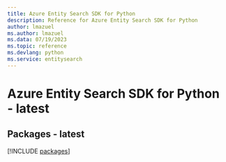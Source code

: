 ```yaml
---
title: Azure Entity Search SDK for Python
description: Reference for Azure Entity Search SDK for Python
author: lmazuel
ms.author: lmazuel
ms.data: 07/19/2023
ms.topic: reference
ms.devlang: python
ms.service: entitysearch
---
```

# Azure Entity Search SDK for Python - latest
## Packages - latest
[!INCLUDE [packages](entity-search-index.md)]